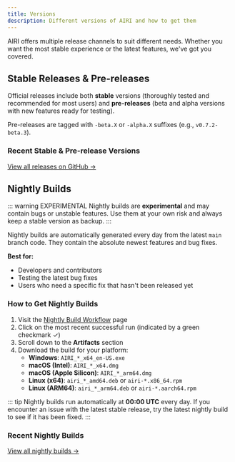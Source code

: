 ```yaml
---
title: Versions
description: Different versions of AIRI and how to get them
---
```


<script setup>
import ReleaseDownloads from '../../../../../.vitepress/components/ReleaseDownloads.vue'
import ReleasesList from '../../../../../.vitepress/components/ReleasesList.vue'
</script>

AIRI offers multiple release channels to suit different needs. Whether you want the most stable experience or the latest features, we've got you covered.

## Stable Releases & Pre-releases

Official releases include both **stable** versions (thoroughly tested and recommended for most users) and **pre-releases** (beta and alpha versions with new features ready for testing).

Pre-releases are tagged with `-beta.X` or `-alpha.X` suffixes (e.g., `v0.7.2-beta.3`).

<ReleaseDownloads />

### Recent Stable & Pre-release Versions

<ReleasesList type="releases" :limit="5" />

[View all releases on GitHub →](https://github.com/moeru-ai/airi/releases)

## Nightly Builds

::: warning EXPERIMENTAL
Nightly builds are **experimental** and may contain bugs or unstable features. Use them at your own risk and always keep a stable version as backup.
:::

Nightly builds are automatically generated every day from the latest `main` branch code. They contain the absolute newest features and bug fixes.

**Best for:**
- Developers and contributors
- Testing the latest bug fixes
- Users who need a specific fix that hasn't been released yet

### How to Get Nightly Builds

1. Visit the [Nightly Build Workflow](https://github.com/moeru-ai/airi/actions/workflows/release-tamagotchi.yml) page
2. Click on the most recent successful run (indicated by a green checkmark ✓)
3. Scroll down to the **Artifacts** section
4. Download the build for your platform:
   - **Windows**: `AIRI_*_x64_en-US.exe`
   - **macOS (Intel)**: `AIRI_*_x64.dmg`
   - **macOS (Apple Silicon)**: `AIRI_*_arm64.dmg`
   - **Linux (x64)**: `airi_*_amd64.deb` or `airi-*.x86_64.rpm`
   - **Linux (ARM64)**: `airi_*_arm64.deb` or `airi-*.aarch64.rpm`

::: tip
Nightly builds run automatically at **00:00 UTC** every day. If you encounter an issue with the latest stable release, try the latest nightly build to see if it has been fixed.
:::

### Recent Nightly Builds

<ReleasesList type="nightly-builds" :limit="5" />

[View all nightly builds →](https://github.com/moeru-ai/airi/actions/workflows/release-tamagotchi.yml)
